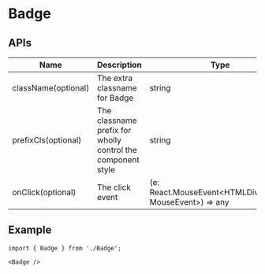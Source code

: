 # Badge

## APIs
| Name | Description | Type | Default |
| --- | --- | --- | --- |
| className(optional) | The extra classname for Badge | string | - |
| prefixCls(optional) | The classname prefix for wholly control the component style | string | `'badge'` |
| onClick(optional) | The click event | (e: React.MouseEvent<HTMLDivElement, MouseEvent>) => any | - |


## Example

```tsx
import { Badge } from './Badge';

<Badge />
```
